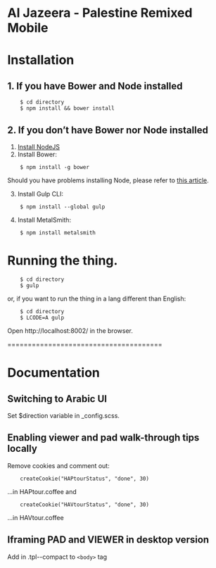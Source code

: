 Al Jazeera - Palestine Remixed Mobile
======================================

# Installation

## 1. If you have Bower and Node installed

```
    $ cd directory
    $ npm install && bower install
```

## 2. If you don’t have Bower nor Node installed

1. [Install NodeJS](http://howtonode.org/how-to-install-nodejs)
2. Install Bower:

```
    $ npm install -g bower
```

Should you have problems installing Node, please refer to [this article](http://piotrf.pl/wrote/troubleshooting-command-line-tools).

3. Install Gulp CLI:

```
    $ npm install --global gulp
```
4. Install MetalSmith:
```
    $ npm install metalsmith
```
# Running the thing.

```
    $ cd directory
    $ gulp
```

or, if you want to run the thing in a lang different than English:

```
    $ cd directory
    $ LCODE=A gulp
```

Open http://localhost:8002/ in the browser.

======================================

# Documentation

## Switching to Arabic UI
Set $direction variable in _config.scss.

## Enabling viewer and pad walk-through tips locally
Remove cookies and comment out: 

```
    createCookie("HAPtourStatus", "done", 30)
```

…in HAPtour.coffee and

```
    createCookie("HAVtourStatus", "done", 30)
```

…in HAVtour.coffee

## Iframing PAD and VIEWER in desktop version

Add in .tpl--compact to `<body>` tag
